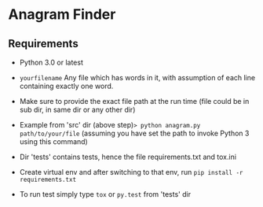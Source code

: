 # Anagram Finder
## Requirements

- Python 3.0 or latest
- ```yourfilename``` Any file which has words in it, with assumption of each line containing exactly one word.
- Make sure to provide the exact file path at the run time (file could be in sub dir, in same dir or any other dir)
- Example from 'src' dir (above step)```> python anagram.py path/to/your/file``` 
    (assuming you have set the path to invoke Python 3 using this command)
    
- Dir 'tests' contains tests, hence the file requirements.txt and tox.ini
- Create virtual env and after switching to that env, run ```pip install -r requirements.txt```
- To run test simply type ```tox``` or ```py.test``` from 'tests' dir